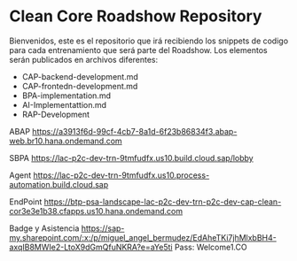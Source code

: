 # Clean Core Roadshow Repository

Bienvenidos, este es el repositorio que irá recibiendo los snippets de codigo para cada entrenamiento que será parte del Roadshow. Los elementos serán publicados en archivos diferentes:

- CAP-backend-development.md
- CAP-frontedn-development.md
- BPA-implementation.md
- AI-Implementattion.md
- RAP-Development


ABAP
https://a3913f6d-99cf-4cb7-8a1d-6f23b86834f3.abap-web.br10.hana.ondemand.com

SBPA
https://lac-p2c-dev-trn-9tmfudfx.us10.build.cloud.sap/lobby

Agent
https://lac-p2c-dev-trn-9tmfudfx.us10.process-automation.build.cloud.sap

EndPoint
https://btp-psa-landscape-lac-p2c-dev-trn-p2c-dev-cap-clean-cor3e3e1b38.cfapps.us10.hana.ondemand.com

Badge y Asistencia
https://sap-my.sharepoint.com/:x:/p/miguel_angel_bermudez/EdAheTKi7jhMlxbBH4-axqIB8MWIe2-LtoX9dGmQfuNKRA?e=aYe5ti
Pass: Welcome1.CO


